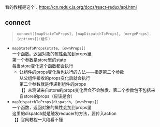 看的教程是这个：https://cn.redux.js.org/docs/react-redux/api.html


## connect
> `connect([mapStateToProps], [mapDispatchToProps], [mergeProps], [options])(组件)`
- `mapStateToProps(state, [ownProps])`  
  一个函数。返回对象的属性会加到props里  
  第一个参数是store里的state  
  每当store变化这个函数都会执行
  - 让组件的props变化后也执行的方法——指定第二个参数  
    从父组件接收的props变化后就会执行  
    第二个参数就是传递到组件的props  
    【】未测试来自store的props变化后会不会触发、第二个参数包不包括来自store的props（应该是会）
- `mapDispatchToProps(dispatch, [ownProps])`  
  一个函数，返回对象的属性会加到props里  
  这里的dispatch就是触发reducer的方法，要传入action  
  【】官网教程一大段看不懂
  
